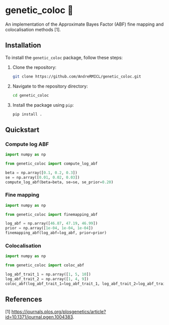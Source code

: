 # genetic_coloc 🧬

An implementation of the Approximate Bayes Factor (ABF) fine mapping and colocalisation methods [1].

## Installation

To install the `genetic_coloc` package, follow these steps:

1. Clone the repository:
    ```sh
    git clone https://github.com/AndreRMICL/genetic_coloc.git
    ```

2. Navigate to the repository directory:
    ```sh
    cd genetic_coloc
    ```

3. Install the package using `pip`:
    ```sh
    pip install .
    ```

## Quickstart

### Compute log ABF

```python
import numpy as np

from genetic_coloc import compute_log_abf

beta = np.array([0.1, 0.2, 0.3])
se = np.array([0.01, 0.02, 0.03])
compute_log_abf(beta=beta, se=se, se_prior=0.20)
```

### Fine mapping

```python
import numpy as np

from genetic_coloc import finemapping_abf

log_abf = np.array([46.87, 47.19, 46.99])
prior = np.array([1e-04, 1e-04, 1e-04])
finemapping_abf(log_abf=log_abf, prior=prior)
```

### Colocalisation

```python
import numpy as np

from genetic_coloc import coloc_abf

log_abf_trait_1 = np.array([1, 5, 10])
log_abf_trait_2 = np.array([1, 4, 9])
coloc_abf(log_abf_trait_1=log_abf_trait_1, log_abf_trait_2=log_abf_trait_2)
```

## References
[1] https://journals.plos.org/plosgenetics/article?id=10.1371/journal.pgen.1004383.

